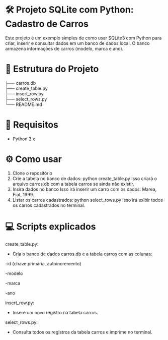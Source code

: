# 🛠️ Projeto SQLite com Python: Cadastro de Carros

Este projeto é um exemplo simples de como usar SQLite3 com Python para criar, inserir e consultar dados em um banco de dados local. O banco armazena informações de carros (modelo, marca e ano).

# 📁 Estrutura do Projeto
   
   ├── carros.db         
   ├── create_table.py   
   ├── insert_row.py      
   ├── select_rows.py     
   └── README.md       

# 🧩 Requisitos

- Python 3.x

# ⚙️ Como usar

1. Clone o repositório
2. Crie a tabela no banco de dados: python create_table.py
   Isso criará o arquivo carros.db com a tabela carros se ainda não existir.
3. Insira dados no banco
   Isso irá inserir um carro com os dados: Marea, Fiat, 1999.
4. Listar os carros cadastrados: python select_rows.py
   Isso irá exibir todos os carros cadastrados no terminal.

# 💻 Scripts explicados

create_table.py:

- Cria o banco de dados carros.db e a tabela carros com as colunas:

-id (chave primária, autoincremento)

-modelo

-marca

-ano

insert_row.py:

- Insere um novo registro na tabela carros.

select_rows.py:

- Consulta todos os registros da tabela carros e imprime no terminal.
